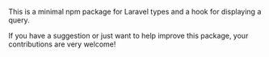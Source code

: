 This is a minimal npm package for Laravel types and a hook for displaying a query.

If you have a suggestion or just want to help improve this package, your contributions are very welcome!
